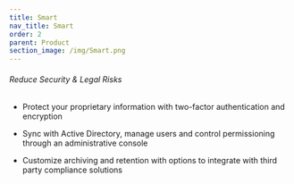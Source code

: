 ```yaml
---
title: Smart
nav_title: Smart
order: 2
parent: Product
section_image: /img/Smart.png
---
```



###### Reduce Security & Legal Risks

* Protect your proprietary information with two-factor authentication and encryption

* Sync with Active Directory, manage users and control permissioning through an administrative console&nbsp;

* Customize archiving and retention with options to integrate with third party compliance solutions

